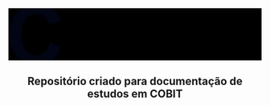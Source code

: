 <div align="center">
 
 <img src="images/readme-title.gif" min-width="700px" width="700px" align="center" alt="image">
 
 ## **Repositório criado para documentação de estudos em COBIT**
  
</div>
